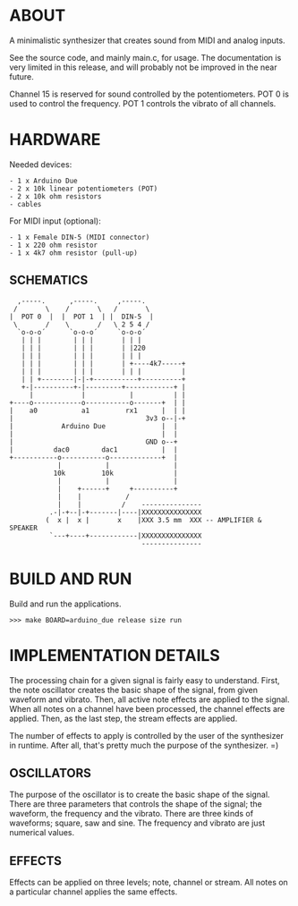 ABOUT
=====

A minimalistic synthesizer that creates sound from MIDI and analog
inputs.

See the source code, and mainly main.c, for usage. The documentation
is very limited in this release, and will probably not be improved in
the near future.

Channel 15 is reserved for sound controlled by the potentiometers. POT
0 is used to control the frequency. POT 1 controls the vibrato of all
channels.

HARDWARE
========

Needed devices:

    - 1 x Arduino Due
    - 2 x 10k linear potentiometers (POT)
    - 2 x 10k ohm resistors
    - cables

For MIDI input (optional):

    - 1 x Female DIN-5 (MIDI connector)
    - 1 x 220 ohm resistor
    - 1 x 4k7 ohm resistor (pull-up)

SCHEMATICS
----------

      ,-----.      ,-----.     ,-----.
     /       \    /       \   /       \
    |  POT 0  |  |  POT 1  | |  DIN-5  |
     \       /    \       /   \ 2 5 4 /
      `o-o-o´      `o-o-o´     `o-o-o´
       | | |        | | |       | | |
       | | |        | | |       | |220
       | | |        | | |       | | |
       | | |        | | |       | +----4k7-----+
       | | |        | | |       | | |          |
       | | +--------|-|-+-----------+----------+
       +-|----------+-|---------+------------+ |
         |            |           |          | |
    +----o------------o-----------o-------+  | |
    |    a0           a1         rx1      |  | |
    |                                 3v3 o--|-+
    |            Arduino Due              |  |
    |                                     |  |
    |                                 GND o--+
    |          dac0        dac1           |  |
    +-----------o-----------o-------------+  |
                |           |                |
               10k         10k               |
                |           |                |
                |    +------+     +----------+
                |    |           /
                |    |          /    ---------------
              .-|-+--|-+-------|----|XXXXXXXXXXXXXXX
             (  x |  x |       x    |XXX 3.5 mm  XXX -- AMPLIFIER & SPEAKER
              `---+----+------------|XXXXXXXXXXXXXXX
                                     ---------------

BUILD AND RUN
=============

Build and run the applications.

    >>> make BOARD=arduino_due release size run

IMPLEMENTATION DETAILS
======================

The processing chain for a given signal is fairly easy to understand.
First, the note oscillator creates the basic shape of the signal, from
given waveform and vibrato. Then, all active note effects are applied
to the signal. When all notes on a channel have been processed, the
channel effects are applied. Then, as the last step, the stream
effects are applied.

The number of effects to apply is controlled by the user of the
synthesizer in runtime. After all, that's pretty much the purpose of
the synthesizer. =)

OSCILLATORS
-----------

The purpose of the oscillator is to create the basic shape of the
signal. There are three parameters that controls the shape of the
signal; the waveform, the frequency and the vibrato. There are three
kinds of waveforms; square, saw and sine. The frequency and vibrato
are just numerical values.

EFFECTS
-------

Effects can be applied on three levels; note, channel or stream. All
notes on a particular channel applies the same effects.
